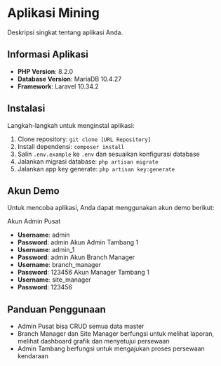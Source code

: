 # Aplikasi Mining

Deskripsi singkat tentang aplikasi Anda.

## Informasi Aplikasi

- **PHP Version**: 8.2.0
- **Database Version**: MariaDB 10.4.27
- **Framework**: Laravel 10.34.2

## Instalasi

Langkah-langkah untuk menginstal aplikasi:

1. Clone repository: `git clone [URL Repository]`
2. Install dependensi: `composer install`
3. Salin `.env.example` ke `.env` dan sesuaikan konfigurasi database
4. Jalankan migrasi database: `php artisan migrate`
5. Jalankan app key generate: `php artisan key:generate`

## Akun Demo

Untuk mencoba aplikasi, Anda dapat menggunakan akun demo berikut:

Akun Admin Pusat
- **Username**: admin
- **Password**: admin
Akun Admin Tambang 1
- **Username**: admin_1
- **Password**: admin
Akun Branch Manager 
- **Username**: branch_manager
- **Password**: 123456
Akun Manager Tambang 1
- **Username**: site_manager
- **Password**: 123456

## Panduan Penggunaan
- Admin Pusat bisa CRUD semua data master
- Branch Manager dan Site Manager berfungsi untuk melihat laporan, melihat dashboard grafik dan menyetujui persewaan
- Admin Tambang berfungsi untuk mengajukan proses persewaan kendaraan

